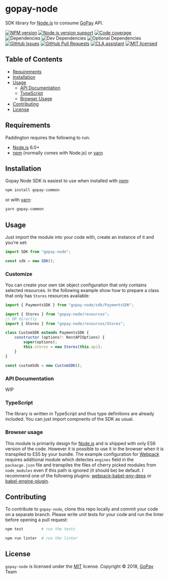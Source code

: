 [node]: https://nodejs.org/
[npm]: https://www.npmjs.com/
[yarn]: https://yarnpkg.com/
[webpack]: https://webpack.js.org/

[gopay-url]: https://gopay.jp/
[npm-url]: https://www.npmjs.com/package/gopay-node
[github-url]: https://github.com/gyro-n/gopay-node/
[github-issues-url]: https://github.com/gyro-n/gopay-node/issues
[github-pr-url]: https://github.com/gyro-n/gopay-node/pulls
[coveralls-url]: https://coveralls.io/github/gyro-n/gopay-node?branch=0.6.0
[license-url]: https://github.com/gyro-n/gopay-node/blob/master/LICENSE
[cla-url]: https://cla-assistant.io/gyro-n/gopay-node

[shield-node]: https://img.shields.io/node/v/gopay-node.svg
[shield-npm]: https://img.shields.io/npm/v/gopay-node.svg
[shield-downloads]: https://img.shields.io/npm/dm/gopay-node.svg
[shield-license]: https://img.shields.io/npm/l/gopay-node.svg
[shield-dependencies]: https://img.shields.io/david/gyro-n/gopay-node.svg
[shield-devDependencies]: https://img.shields.io/david/dev/gyro-n/gopay-node.svg
[shield-optionalDependencies]: https://img.shields.io/david/optional/gyro-n/gopay-node.svg
[shield-coverage]: https://img.shields.io/coveralls/github/gyro-n/gopay-node/0.6.0.svg
[shield-issues]: https://img.shields.io/github/issues/gyro-n/gopay-node.svg
[shield-pullRequests]: https://img.shields.io/github/issues-pr/gyro-n/gopay-node.svg
[shield-cla]: https://cla-assistant.io/readme/badge/gyro-n/gopay-node

gopay-node
==========

SDK library for [Node.js][node] to consume [GoPay][gopay-url] API.

[![NPM version][shield-npm]][npm-url]
[![Node.js version support][shield-node]][node]
[![Code coverage][shield-coverage]][coveralls-url]
![Dependencies][shield-dependencies]
![Dev Dependencies][shield-devDependencies]
![Optional Dependencies][shield-optionalDependencies]
[![GitHub Issues][shield-issues]][github-issues-url]
[![GitHub Pull Requests][shield-pullRequests]][github-pr-url]
[![CLA assistant][shield-cla]][cla-url]
[![MIT licensed][shield-license]][license-url]

Table of Contents
-----------------

  * [Requirements](#requirements)
  * [Installation](#installation)
  * [Usage](#usage)
    * [API Documentation](#api-documentation)
    * [TypeScript](#typescript)
    * [Browser Usage](#browser-usage)
  * [Contributing](#contributing)
  * [License](#license)


Requirements
------------

Paddington requires the following to run:

  * [Node.js][node] 6.0+
  * [npm][npm] (normally comes with Node.js) or [yarn][yarn]


Installation
------------

Gopay Node SDK is easiest to use when installed with [npm][npm]:

```bash
npm install gopay-common
```
or with [yarn][yarn]:
```bash
yarn gopay-common
```

Usage
-----

Just import the module into your code with, create an instance of it and you're set:

```javascript
import SDK from "gopay-node";

const sdk = new SDK();
```

### Customize

You can create your own `SDK` object configuration that only contains selected resources. In the following example show
how to prepare a class that only has `Stores` resources available:

```javascript
import { PaymentsSDK } from "gopay-node/sdk/PaymentsSDK";

import { Stores } from "gopay-node/resources";
// OR directly
import { Stores } from "gopay-node/resources/Stores";

class CustomSDK extends PaymentsSDK {
    constructor (options?: RestAPIOptions) {
        super(options);
        this.stores = new Stores(this.api);
    }
}

const customSdk = new CustomSDK();
```

### API Documentation

WIP

### TypeScript

The library is written in TypeScript and thus type definitions are already included. You can just import compnents of the SDK as usual.

### Browser usage

This module is primarily design for [Node.js][node] and is shipped with only ES6 version of the code. However it is possible
to use it in the browser when it is transpiled to ES5 by your bundle. The example configuration for [Webpack][webpack] requires
additional module which detectes `engines` field in the `packacge.json` file and transpiles the files of cherry picked modules
from `node_modules` even if this path is ignored (it should be) be default. I recommend one of the following plugins:
[webpack-babel-env-deps](https://www.npmjs.com/package/webpack-babel-env-deps) or [babel-engine-plugin](https://www.npmjs.com/package/babel-engine-plugin).


Contributing
------------

To contribute to `gopay-node`, clone this repo locally and commit your code on a separate branch. Please write unit tests for your code
and run the linter before opening a pull request:

```bash
npm test        # run the tests
```

```bash
npm run linter  # run the linter
```


License
-------

`gopay-node` is licensed under the [MIT][license-url] license.
Copyright &copy; 2018, [GoPay][gopay-url] Team
